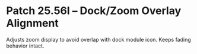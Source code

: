 # Patch 25.56l – Dock/Zoom Overlay Alignment

Adjusts zoom display to avoid overlap with dock module icon. Keeps fading behavior intact.
